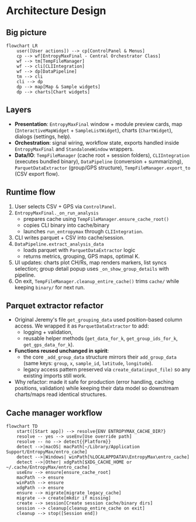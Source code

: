 # Architecture Design

## Big picture
```mermaid
flowchart LR
    user([User actions]) --> cp[ControlPanel & Menus]
    cp --> wf[EntropyMaxFinal - Central Orchestrator Class]
    wf --> tm[TempFileManager]
    wf --> cli[CLIIntegration]
    wf --> dp[DataPipeline]
    tm --> cli
    cli --> dp
    dp --> map[Map & Sample widgets]
    dp --> charts[Chart widgets]
```

## Layers
- **Presentation**: `EntropyMaxFinal` window + module preview cards, map (`InteractiveMapWidget` + `SampleListWidget`), charts (`ChartWidget`), dialogs (settings, help).
- **Orchestration**: signal wiring, workflow state, exports handled inside `EntropyMaxFinal` and `StandaloneWindow` wrappers.
- **Data/IO**: `TempFileManager` (cache root + session folders), `CLIIntegration` (executes bundled binary), `DataPipeline` (conversion + summarizing), `ParquetDataExtractor` (group/GPS structure), `TempFileManager.export_to` (CSV export flow).

## Runtime flow
1. User selects CSV + GPS via `ControlPanel`.
2. `EntropyMaxFinal._on_run_analysis`
	 - prepares cache using `TempFileManager.ensure_cache_root()`
	 - copies CLI binary into cache/binary
	 - launches `run_entropymax` through `CLIIntegration`.
3. CLI writes parquet + CSV into cache/session.
4. `DataPipeline.extract_analysis_data`
	 - loads parquet with `ParquetDataExtractor` logic
	 - returns metrics, grouping, GPS maps, optimal K.
5. UI updates: charts plot CH/Rs, map renders markers, list syncs selection; group detail popup uses `_on_show_group_details` with pipeline.
6. On exit, `TempFileManager.cleanup_entire_cache()` trims `cache/` while keeping `binary/` for next run.

## Parquet extractor refactor
- Original Jeremy's file `get_grouping_data` used position-based column access. We wrapped it as `ParquetDataExtractor` to add:
	- logging + validation,
	- reusable helper methods (`get_data_for_k`, `get_group_ids_for_k`, `get_gps_data_for_k`).
- **Functions reused unchanged in spirit**:
	- the core `_add_group_data` structure mirrors their `add_group_data` (same keys: `group`, `x`, `sample_id`, `latitude`, `longitude`).
	- legacy access pattern preserved via `create_data(input_file)` so any existing imports still work.
- Why refactor: made it safe for production (error handling, caching positions, validation) while keeping their data model so downstream charts/maps read identical structures.

## Cache manager workflow
```mermaid
flowchart TD
	start([Start app]) --> resolve{ENV ENTROPYMAX_CACHE_DIR?}
	resolve -- yes --> useEnv[Use override path]
	resolve -- no --> detect{{Platform}}
	detect -->|macOS| macPath[~/Library/Application Support/EntropyMax/entro_cache]
	detect -->|Windows| winPath[%LOCALAPPDATA%\EntropyMax\entro_cache]
	detect -->|Other| xdgPath[$XDG_CACHE_HOME or ~/.cache/EntropyMax/entro_cache]
	useEnv --> ensure[ensure_cache_root]
	macPath --> ensure
	winPath --> ensure
	xdgPath --> ensure
	ensure --> migrate[migrate_legacy_cache]
	migrate --> create[mkdir if missing]
	create --> session[Create session cache/binary dirs]
	session --> cleanup[cleanup_entire_cache on exit]
	cleanup --> stop([Session end])
```
